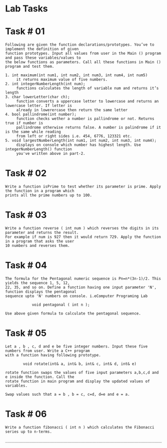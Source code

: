 # Lab Tasks

# Task # 01

	Following are given the function declarations/prototypes. You’ve to implement the definition of given
	function prototypes. Input all values from user in the Main () program and pass these variables/values to
	the below functions as parameters. Call all these functions in Main () program and test them.

	1. int maximum(int num1, int num2, int num3, int num4, int num5)
		 it returns maximum value of five numbers.
	2. int integerNumberLength(int num);
		 functions calculates the length of variable num and returns it’s length
	3. char lowerLetter(char ch);
		 function converts a uppercase letter to lowercase and returns an lowercase letter. If letter is
		 already in lowerercase then return the same letter
	4. bool pallindrome(int number);
		 function checks wether a number is pallindrome or not. Returns true if number is
		 pallindrome otherwise returns false. A number is palindrome if it is the same while reading
		 from left or right sides i.e. 454, 6776, 123321 etc.
	5. void largestNumberLength(int num1, int num2, int num3, int num4);
		 displays on console which number has highest length. Use integerNumberLength() function
		 you've written above in part-2.

# Task # 02

	Write a function isPrime to test whether its parameter is prime. Apply the function in a program which
	prints all the prime numbers up to 100.

# Task # 03

	Write a function reverse ( int num ) which reverses the digits in its parameter and returns the result.
	For example if num is 927 then it would return 729. Apply the function in a program that asks the user
	10 numbers and reverses them.

# Task # 04
	The formula for the Pentagonal numeric sequence is Pn=n*(3n-1)/2. This yields the sequence 1, 5, 12,
	22, 35, and so on. Define a function having one input parameter 'N', function displays the pentagonal
	sequence upto 'N' numbers on console. i.eComputer Programing Lab

				void pentagonal ( int n );

	Use above given formula to calculate the pentagonal sequence.

# Task # 05

	Let a , b , c, d and e be five integer numbers. Input these five numbers from user. Write a C++ program
	with a function having following prototype.

			void rotate(int& a, int& b, int& c, int& d, int& e)

	rotate function swaps the values of five input parameters a,b,c,d and e inside the function. Call the
	rotate function in main program and display the updated values of variables.

	Swap values such that a = b , b = c, c=d, d=e and e = a.

# Task # 06

	Write a function fibonacci ( int n ) which calculates the Fibonacci series up to n-terms.

	___________________________________________________________________________________________________________